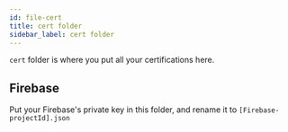 ```yaml
---
id: file-cert
title: cert folder
sidebar_label: cert folder
---
```


`cert` folder is where you put all your certifications here.

## Firebase

Put your Firebase's private key in this folder, and rename it to `[Firebase-projectId].json`